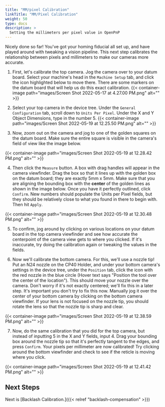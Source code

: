 ```yaml
---
title: "MM/pixel Calibration"
linkTitle: "MM/Pixel Calibration"
weight: 50
type: docs
description: >
  Setting the millimeters per pixel value in OpenPnP
---
```


Nicely done so far! You've got your homing fiducial all set up, and have played around with tweaking a vision pipeline. This next step calibrates the relationship between pixels and millimeters to make our cameras more accurate.

1. First, let's calibrate the top camera. Jog the camera over to your datum board. Select your machine's head in the `Machine Setup` tab, and click the icon highlighted below to move there. There are some markers on the datum board that will help us do this exact calibration.
{{< container-image path="images/Screen Shot 2022-05-17 at 4.27.00 PM.png" alt="" >}}

2. Select your top camera in the device tree. Under the `General Configuration` tab, scroll down to `Units Per Pixel`. Under the X and Y Object Dimensions, type in the number 5.
{{< container-image path="images/Screen Shot 2022-05-19 at 12.25.50 PM.png" alt="" >}}

3. Now, zoom out on the camera and jog to one of the golden squares on the datum board. Make sure the entire square is visible in the camera's field of view like the image below.

{{< container-image path="images/Screen Shot 2022-05-19 at 12.28.42 PM.png" alt="" >}}

4. Then click the `Measure` button. A box with drag handles will appear in the camera viewfinder. Drag the box so that it lines up with the golden box on the datum board; they are exactly 5mm x 5mm. Make sure that you are aligning the bounding box with the **center** of the golden lines as shown in the image below. Once you have it perfectly outlined, click `Confirm`. New numbers should populate the Units per Pixel fields, but they should be relatively close to what you found in there to begin with. Then hit `Apply`.

{{< container-image path="images/Screen Shot 2022-05-19 at 12.30.48 PM.png" alt="" >}}

5. To confirm, jog around by clicking on various locations on your datum board in the top camera viewfinder and see how accurate the centerpoint of the camera view gets to where you clicked. If it's inaccurate, try doing the calibration again or tweaking the values in the fields.

6. Now we'll calibrate the bottom camera. For this, we'll use a nozzle tip! Put an N24 nozzle on the CP40 Holder, and under your bottom camera's settings in the device tree, under the `Position` tab, click the icon with the red nozzle in the blue circle (Hover text says "Position the tool over the center of the location"). This should move your nozzle over the camera. Don't worry if it's not exactly centered; we'll fix this in a later step. It's important you don't try to fix this now. Manually jog it over the center of your bottom camera by clicking on the bottom camera viewfinder. If your lens is not focused on the nozzle tip, you should rotate the lens so that the nozzle tip is sharp and clear.

{{< container-image path="images/Screen Shot 2022-05-19 at 12.38.59 PM.png" alt="" >}}

7. Now, do the same calibration that you did for the top camera, but instead of inputting 5 in the X and Y fields, input 4. Drag your bounding box around the nozzle tip so that it's perfectly tangent to the edges, and press `Confirm`. Your pixels per millimeter are now calibrated! Try clicking around the bottom viewfinder and check to see if the reticle is moving where you click.

{{< container-image path="images/Screen Shot 2022-05-19 at 12.41.42 PM.png" alt="" >}}

## Next Steps

Next is [Backlash Calibration.]({{< relref "backlash-compensation" >}})

